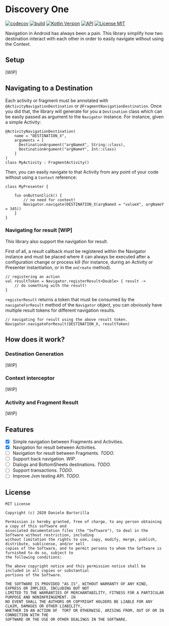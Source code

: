 # Discovery One

[![codecov](https://codecov.io/gh/danielebart/discovery-one/branch/master/graph/badge.svg)](https://codecov.io/gh/danielebart/discovery-one)
[![build](https://github.com/danielebart/discovery-one/workflows/master/badge.svg?branch=master)](https://github.com/danielebart/discovery-one/actions?query=workflow%3Amaster)
[![Kotlin Version](https://img.shields.io/badge/Kotlin-1.3.72-blue.svg)](https://kotlinlang.org)
[![API](https://img.shields.io/badge/API-14%2B-brightgreen.svg?style=flat)](https://android-arsenal.com/api?level=14)
[![License MIT](https://img.shields.io/badge/License-MIT-red.svg)](https://opensource.org/licenses/MIT)

Navigation in Android has always been a pain. This library simplify how two destination interact with each other in order to easily navigate without using the Context.

## Setup
[WIP]

## Navigating to a Destination
Each activity or fragment must be annotated with `@ActivityNavigationDestination` or `@FragmentNavigationDestination`.
Once you did that, the library will generate for you a `Destination` class which can be easily passed as argument to the `Navigator` instance. For instance, given a simple Activity:
```
@ActivityNavigationDestination(
    name = "DESTINATION_X",
    arguments = [
      DestinationArgument("argNameX", String::class),
      DestinationArgument("argNameY", Int::class)
    ]
)
class MyActivity : FragmentActivity()
```
Then, you can easily navigate to that Activity from any point of your code without using a `Context` reference:
```
class MyPresenter {

    fun onButtonClick() {
        // no need for context!
        Navigator.navigate(DESTINATION_X(argNameX = "valueX", argNameY = 345))
    }
}
```

### Navigating for result [WIP]
This library also support the navigation for result. 

First of all, a result callback must be registered within the Navigator instance and must be placed where it can always be executed after a configuration change or process kill (for instance, during an Activity or Presenter instantiation, or in the `onCreate` method).

```
// registering an action
val resultToken = Navigator.registerResult<Double> { result ->
    // do something with the result!
}
```
`registerResult` returns a token that must be consumed by the `navigateForResult` method of the `Navigator` object, you can obviously have multiple result tokens for different navigation results.
```
// navigating for result using the above result token.
Navigator.navigateForResult(DESTINATION_X, resultToken)
```

## How does it work?

### Destination Generation
[WIP]

### Context interceptor
[WIP]

### Activity and Fragment Result
[WIP]

## Features
- [x] Simple navigation between Fragments and Activities.
- [x] Navigation for result between Activities.
- [ ] Navigation for result between Fragments. *TODO*.
- [ ] Support back navigation. *WIP*.
- [ ] Dialogs and BottomSheets destinations. *TODO*.
- [ ] Support transactions. *TODO*.
- [ ] Improve Jvm testing API. *TODO*.

## License
```
MIT License

Copyright (c) 2020 Daniele Bartorilla

Permission is hereby granted, free of charge, to any person obtaining a copy of this software and 
associated documentation files (the "Software"), to deal in the Software without restriction, including 
without limitation the rights to use, copy, modify, merge, publish, distribute, sublicense, and/or sell 
copies of the Software, and to permit persons to whom the Software is furnished to do so, subject to 
the following conditions:

The above copyright notice and this permission notice shall be included in all copies or substantial 
portions of the Software.

THE SOFTWARE IS PROVIDED "AS IS", WITHOUT WARRANTY OF ANY KIND, EXPRESS OR IMPLIED, INCLUDING BUT NOT 
LIMITED TO THE WARRANTIES OF MERCHANTABILITY, FITNESS FOR A PARTICULAR PURPOSE AND NONINFRINGEMENT. IN 
NO EVENT SHALL THE AUTHORS OR COPYRIGHT HOLDERS BE LIABLE FOR ANY CLAIM, DAMAGES OR OTHER LIABILITY, 
WHETHER IN AN ACTION OF  TORT OR OTHERWISE, ARISING FROM, OUT OF OR IN CONNECTION WITH THE 
SOFTWARE OR THE USE OR OTHER DEALINGS IN THE SOFTWARE.
```
